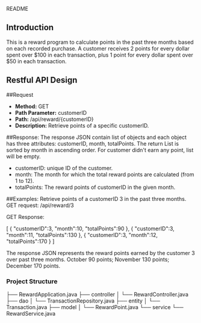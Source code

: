 README

## Introduction

This is a reward program to calculate points in the past three months based on each recorded purchase. A customer receives 2 points for every dollar spent over $100 in each transaction, plus 1 point for every dollar spent over $50 in each transaction.

## Restful API Design

##Request
- **Method:** GET
- **Path Parameter:** customerID 
- **Path:** /api/reward/{customerID}
- **Description:** Retrieve points of a specific customerID.

##Response: 
The response JSON contain list of objects and each object has three attributes: customerID, month, totalPoints. The return List is sorted by month in ascending order. For customer didn't earn any point, list will be empty.

- customerID: unique ID of the customer.
- month: The month for which the total reward points are calculated (from 1 to 12).
- totalPoints: The reward points of customerID in the given month.


##Examples:
Retrieve points of a customerID 3 in the past three months.
GET request: /api/reward/3

GET Response: 

[
   {
      "customerID":3,
      "month":10,
      "totalPoints":90
   },
   {
      "customerID":3,
      "month":11,
      "totalPoints":130
   },
   {
      "customerID":3,
      "month":12,
      "totalPoints":170
   }
]

The response JSON represents the reward points earned by the customer 3 over past three months. 
October 90 points; 
November 130 points; 
December 170 points.

### Project Structure

├── RewardApplication.java
├── controller
│   └── RewardController.java
├── dao
│   └── TransactionRepository.java
├── entity
│   └── Transaction.java
├── model
│   └── RewardPoint.java
└── service
    └── RewardService.java